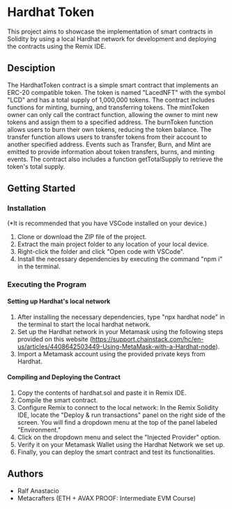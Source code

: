 # Hardhat Token

This project aims to showcase the implementation of smart contracts in Solidity by using a local Hardhat network for development and deploying the contracts using the Remix IDE.

## Desciption 

The HardhatToken contract is a simple smart contract that implements an ERC-20 compatible token. The token is named "LacedNFT" with the symbol "LCD" and has a total supply of 1,000,000 tokens. The contract includes functions for minting, burning, and transferring tokens. The mintToken owner can only call the contract function, allowing the owner to mint new tokens and assign them to a specified address. The burnToken function allows users to burn their own tokens, reducing the token balance. The transfer function allows users to transfer tokens from their account to another specified address. Events such as Transfer, Burn, and Mint are emitted to provide information about token transfers, burns, and minting events. The contract also includes a function getTotalSupply to retrieve the token's total supply.

## Getting Started

### Installation

(*It is recommended that you have VSCode installed on your device.)

1. Clone or download the ZIP file of the project.
2. Extract the main project folder to any location of your local device.
3. Right-click the folder and click "Open code with VSCode".
4. Install the necessary dependencies by executing the command "npm i" in the terminal.

### Executing the Program

#### Setting up Hardhat's local network
1. After installing the necessary dependencies, type "npx hardhat node" in the terminal to start the local hardhat network.
2. Set up the Hardhat network in your Metamask using the following steps provided on this website (https://support.chainstack.com/hc/en-us/articles/4408642503449-Using-MetaMask-with-a-Hardhat-node).
3. Import a Metamask account using the provided private keys from Hardhat.

#### Compiling and Deploying the Contract
1. Copy the contents of hardhat.sol and paste it in Remix IDE.
2. Compile the smart contract.
3. Configure Remix to connect to the local network: In the Remix Solidity IDE, locate the "Deploy & run transactions" panel on the right side of the screen. You will find a dropdown menu at the top of the panel labeled "Environment."
4. Click on the dropdown menu and select the "Injected Provider" option.
5. Verify it on your Metamask Wallet using the Hardhat Network we set up.
6. Finally, you can deploy the smart contract and test its functionalities.

## Authors

- Ralf Anastacio
- Metacrafters (ETH + AVAX PROOF: Intermediate EVM Course)

